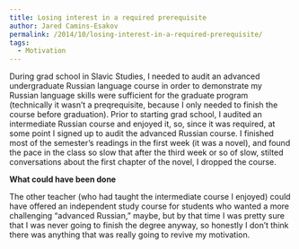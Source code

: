 ```yaml
---
title: Losing interest in a required prerequisite
author: Jared Camins-Esakov
permalink: /2014/10/losing-interest-in-a-required-prerequisite/
tags:
  - Motivation
---
```

During grad school in Slavic Studies, I needed to audit an advanced undergraduate Russian language course in order to demonstrate my Russian language skills were sufficient for the graduate program (technically it wasn&#8217;t a preqrequisite, because I only needed to finish the course before graduation). Prior to starting grad school, I audited an intermediate Russian course and enjoyed it, so, since it was required, at some point I signed up to audit the advanced Russian course. I finished most of the semester&#8217;s readings in the first week (it was a novel), and found the pace in the class so slow that after the third week or so of slow, stilted conversations about the first chapter of the novel, I dropped the course.

**What could have been done**

The other teacher (who had taught the intermediate course I enjoyed) could have offered an independent study course for students who wanted a more challenging &#8220;advanced Russian,&#8221; maybe, but by that time I was pretty sure that I was never going to finish the degree anyway, so honestly I don&#8217;t think there was anything that was really going to revive my motivation.
